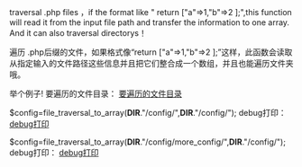 traversal .php files ，if the format like " return ["a"=>1,"b"=>2 ];",this function will read it from the input file path and transfer the information to one array. And it can also traversal directorys！

遍历 .php后缀的文件，如果格式像“return ["a"=>1,"b"=>2 ];”这样，此函数会读取从指定输入的文件路径这些信息并且把它们整合成一个数组，并且也能遍历文件夹哦。

举个例子!
要遍历的文件目录：
[要遍历的文件目录](https://github.com/mrpornfee/php-tools/raw/master/file_traversal_to_array/readme_img/pic_config.jpg)

$config=file_traversal_to_array(__DIR__."/config/",__DIR__."/config/");
debug打印：
[debug打印](https://github.com/mrpornfee/php-tools/raw/master/file_traversal_to_array/readme_img/pic_result.jpg)

$config=file_traversal_to_array(__DIR__."/config/more_config/",__DIR__."/config/");
debug打印：
[debug打印](https://github.com/mrpornfee/php-tools/raw/master/file_traversal_to_array/readme_img/pic_result2.jpg)
